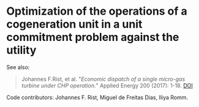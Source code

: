# Optimization of the operations of a cogeneration unit in a unit commitment problem against the utility

See also:

> Johannes F.Rist, et al. "_Economic dispatch of a single micro-gas turbine under CHP operation._" Applied Energy 200 (2017): 1-18. [DOI](https://doi.org/10.1016/j.apenergy.2017.05.064)

Code contributors: Johannes F. Rist, Miguel de Freitas Dias, Iliya Romm.